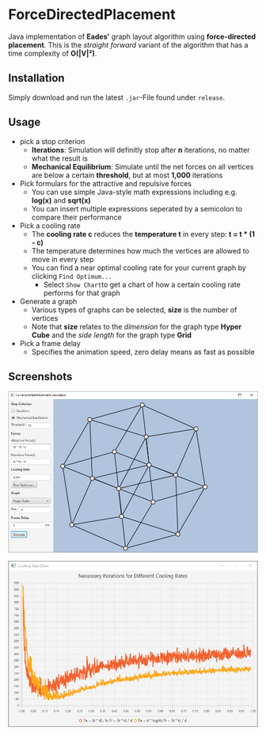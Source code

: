 # ForceDirectedPlacement
Java implementation of **Eades'** graph layout algorithm using **force-directed placement**.
This is the *straight forward* variant of the algorithm that has a time complexity of **O(|V|²)**.
## Installation
Simply download and run the latest `.jar`-File found under `release`. 
## Usage
* pick a stop criterion
    * **Iterations**: Simulation will definitly stop after **n** iterations, no matter what the result is
    * **Mechanical Equilibrium**: Simulate until the net forces on all vertices are below a certain **threshold**, but at most **1,000** iterations
* Pick formulars for the attractive and repulsive forces
    * You can use simple Java-style math expressions including e.g. **log(x)** and **sqrt(x)**
    * You can insert multiple expressions seperated by a semicolon to compare their performance
* Pick a cooling rate
    * The **cooling rate c** reduces the **temperature t** in every step: **t = t * (1 - c)**  
    * The temperature determines how much the vertices are allowed to move in every step
    * You can find a near optimal cooling rate for your current graph by clicking `Find Optimum...`
        * Select `Show Chart`to get a chart of how a certain cooling rate performs for that graph
* Generate a graph
    * Various types of graphs can be selected, **size** is the number of vertices
    * Note that **size** relates to the *dimension* for the graph type **Hyper Cube** and the *side length* for the graph type **Grid**
* Pick a frame delay
    * Specifies the animation speed, zero delay means as fast as possible

## Screenshots
![Main Window](https://raw.githubusercontent.com/Benjoyo/ForceDirectedPlacement/master/screenshots/main_window.PNG)

![Chart Window](https://raw.githubusercontent.com/Benjoyo/ForceDirectedPlacement/master/screenshots/chart_window.PNG)
